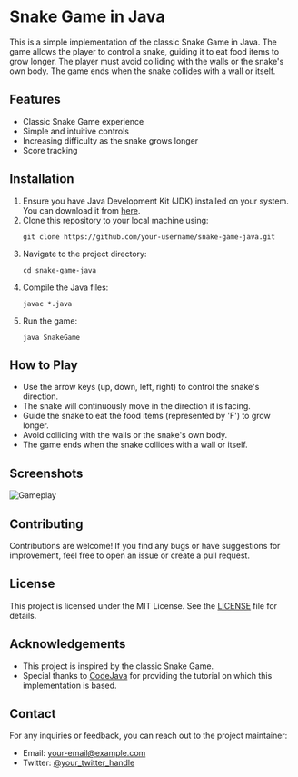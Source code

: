 # Snake Game in Java

This is a simple implementation of the classic Snake Game in Java. The game allows the player to control a snake, guiding it to eat food items to grow longer. The player must avoid colliding with the walls or the snake's own body. The game ends when the snake collides with a wall or itself.

## Features
- Classic Snake Game experience
- Simple and intuitive controls
- Increasing difficulty as the snake grows longer
- Score tracking

## Installation
1. Ensure you have Java Development Kit (JDK) installed on your system. You can download it from [here](https://www.oracle.com/java/technologies/javase-jdk11-downloads.html).
2. Clone this repository to your local machine using:
   ```
   git clone https://github.com/your-username/snake-game-java.git
   ```
3. Navigate to the project directory:
   ```
   cd snake-game-java
   ```
4. Compile the Java files:
   ```
   javac *.java
   ```
5. Run the game:
   ```
   java SnakeGame
   ```

## How to Play
- Use the arrow keys (up, down, left, right) to control the snake's direction.
- The snake will continuously move in the direction it is facing.
- Guide the snake to eat the food items (represented by 'F') to grow longer.
- Avoid colliding with the walls or the snake's own body.
- The game ends when the snake collides with a wall or itself.

## Screenshots
![Gameplay](screenshots/gameplay.png)

## Contributing
Contributions are welcome! If you find any bugs or have suggestions for improvement, feel free to open an issue or create a pull request.

## License
This project is licensed under the MIT License. See the [LICENSE](LICENSE) file for details.

## Acknowledgements
- This project is inspired by the classic Snake Game.
- Special thanks to [CodeJava](https://www.codejava.net/) for providing the tutorial on which this implementation is based.

## Contact
For any inquiries or feedback, you can reach out to the project maintainer:
- Email: your-email@example.com
- Twitter: [@your_twitter_handle](https://twitter.com/your_twitter_handle)
